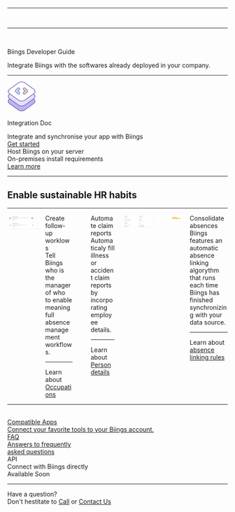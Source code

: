
<div class="has-background-dark has-text-centered">
<hr>
<br>
<div class="container">
    <hr class="is-visible is-thin" style="border-color: rgba(0,0,0,0.15);">
</div>
<br>
<p class="title is-1 is-family-secondary has-text-weight-bolder has-text-white">Biings Developer Guide</p>
<p class="subtitle has-text-centered has-text-primary-lighter">Integrate Biings with the softwares already deployed in your company.</p>
<hr class="is-size-4">
</div>

<div class="container" style="padding-top: 0;">

<div class="columns is-centered">
    <div class="column is-10">

<div href="#/integration" class="box is-large has-background-white is-white is-raised">
    <div class="level">
    <div class="level-left">
        <div class="level-item"><img src="media/devdoc.png" width="65" class="no-zoom" style="margin-right: 1.25rem;"/></div>
        <div class="level-item">
            <div>
                <p class="title is-spaced is-3 has-text-weight-medium">Integration Doc</p>
                <div class="subtitle is-6 has-text-grey-dark">Integrate and synchronise your app with Biings</div>
            </div>
        </div>
        </div>
        <div class="level-right">
                <a href="#/integration" class="button is-rounded is-glowing is-dark is-beefy">Get started</a>
        </div>
    </div>
</div>
<div class="box is-large is-white is-raised">
    <div class="level">
        <div class="level-left">
            <div>
                <div class="title is-4 has-text-weight-semibold">Host Biings on your server</div>
                <div class="subtitle is-6 has-text-grey-dark">On-premises install requirements</div>
            </div>
        </div>
        <div class="level-right">
            <a href="#/server" class="button is-rounded is-beefy">Learn more</a>
        </div>
    </div>
</div>

</div>
</div>

<hr class="is-large">

<h2 class="title is-3 has-text-centered is-family-secondary has-text-weight-medium has-text-dark">Enable <span class="has-text-primary">sustainable</span> HR habits</h2>

<hr class="is-large">

<div class="columns is-multiline is-centered">
    <div class="column is-5"><img src="media/workflows.png" class="no-zoom"/></div>
    <div class="column is-5">
        <div class="box">
            <div class="title is-4">Create follow-up worklows</div>
            Tell Biings who is the manager of who to enable meaningfull absence management workflows.
            <hr class="is-smaller">
            <span class="is-size-7 has-text-weight-medium">Learn about <a href="#/integration?id=relations">Occupations</a></span>
        </div>
    </div>
    <div class="column is-12"><br></div>
    <div class="column is-5">
        <div class="box">
            <div class="title is-4">Automate claim reports</div>
            Automaticaly fill illness or accident claim reports by incorporating employee details.
            <hr class="is-smaller">
            <span class="is-size-7 has-text-weight-medium">Learn about <a href="#/integration?id=persons">Person details</a></span>
        </div>
    </div>
    <div class="column is-5"><img src="media/claimdetail.png" class="no-zoom"/></div>
    <div class="column is-12"><br></div>
    <div class="column is-5"><div class="box is-white has-text-centered is-bordered"><img src="media/absencelink.png" width="200" class="no-zoom"/></div></div>
    <div class="column is-5">
        <div class="box">
            <div class="title is-4">Consolidate absences</div>
            Biings features an automatic absence linking algorythm that runs each time Biings has finished synchronizing with your data source.
            <hr class="is-smaller">
            <span class="is-size-7 has-text-weight-medium">

Learn about [absence linking rules](autolinking)

</span>
        </div>
    </div>
</div>

<hr class="is-large is-visible">
<br>

<div class="tile is-ancestor has-text-centered">
    <div class="tile is-4 is-parent">
            <div class="tile is-child box is-large is-bordered is-link">
                <a href="#/apps" class="">
                    <div class="title is-4 has-text-weight-semibold has-text-primary">Compatible Apps</div>
                    <div class="subtitle is-6 has-text-grey-dark">Connect your favorite tools to your Biings account.</div>
                </a>
            </div>
    </div>
    <div class="tile is-4 is-parent">
        <div class="tile is-child box is-large is-bordered is-link">
            <a href="https://www.biings.com/faq.html" class="">
                <div class="title is-4 has-text-weight-medium has-text-primary">FAQ</div> 
                <div class="subtitle is-6 has-text-grey-dark">Answers to frequently<br>asked questions</div>
            </a>
        </div>
    </div>
    <div class="tile is-4 is-parent">
        <div class="tile is-child box is-large is-bordered">
                <div class="title is-4 has-text-weight-medium has-text-grey">API</div> 
                <div class="subtitle is-6 has-text-grey-dark">Connect with Biings directly<br><span class="has-text-primary is-size-7">Available Soon</span></div>
        </div>
    </div>
</div>

<hr>

<div class="title is-5 has-text-centered has-text-grey-darker">Have a question?</div>
<div class="subtitle has-text-centered is-6">Don't hestitate to <a href="tel:0041263215246">Call</a> or <a href="https://biings.com/contact">Contact Us</a></div>
</div>